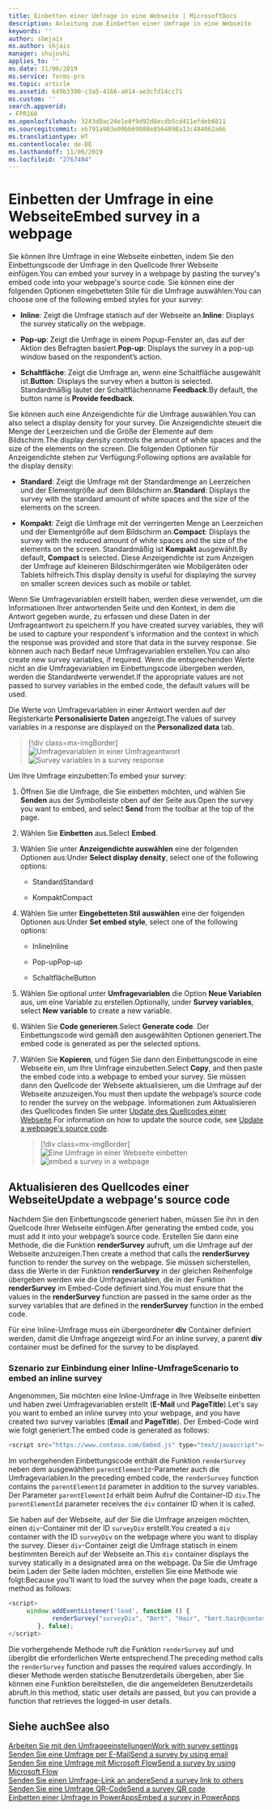```yaml
---
title: Einbetten einer Umfrage in eine Webseite | MicrosoftDocs
description: Anleitung zum Einbetten einer Umfrage in eine Webseite
keywords: ''
author: sbmjais
ms.author: shjais
manager: shujoshi
applies_to: ''
ms.date: 11/06/2019
ms.service: forms-pro
ms.topic: article
ms.assetid: 649b3390-c3a5-4166-a014-ae3cfd14cc71
ms.custom: ''
search.appverid:
- FPR160
ms.openlocfilehash: 3243d0ac24e1e0f9d92d8ecdb5cd411efdeb6811
ms.sourcegitcommit: eb791a903e09bb69088e8564098a13c484062a66
ms.translationtype: HT
ms.contentlocale: de-DE
ms.lasthandoff: 11/06/2019
ms.locfileid: "2767404"
---
```

# <a name="embed-survey-in-a-webpage"></a><span data-ttu-id="d321e-103">Einbetten der Umfrage in eine Webseite</span><span class="sxs-lookup"><span data-stu-id="d321e-103">Embed survey in a webpage</span></span>

<span data-ttu-id="d321e-104">Sie können Ihre Umfrage in eine Webseite einbetten, indem Sie den Einbettungscode der Umfrage in den Quellcode Ihrer Webseite einfügen.</span><span class="sxs-lookup"><span data-stu-id="d321e-104">You can embed your survey in a webpage by pasting the survey's embed code into your webpage's source code.</span></span> <span data-ttu-id="d321e-105">Sie können eine der folgenden Optionen eingebetteten Stile für die Umfrage auswählen:</span><span class="sxs-lookup"><span data-stu-id="d321e-105">You can choose one of the following embed styles for your survey:</span></span>

- <span data-ttu-id="d321e-106">**Inline**: Zeigt die Umfrage statisch auf der Webseite an.</span><span class="sxs-lookup"><span data-stu-id="d321e-106">**Inline**: Displays the survey statically on the webpage.</span></span>

- <span data-ttu-id="d321e-107">**Pop-up**: Zeigt die Umfrage in einem Popup-Fenster an, das auf der Aktion des Befragten basiert.</span><span class="sxs-lookup"><span data-stu-id="d321e-107">**Pop-up**: Displays the survey in a pop-up window based on the respondent’s action.</span></span>

- <span data-ttu-id="d321e-108">**Schaltfläche**: Zeigt die Umfrage an, wenn eine Schaltfläche ausgewählt ist.</span><span class="sxs-lookup"><span data-stu-id="d321e-108">**Button**: Displays the survey when a button is selected.</span></span> <span data-ttu-id="d321e-109">Standardmäßig lautet der Schaltflächenname **Feedback**.</span><span class="sxs-lookup"><span data-stu-id="d321e-109">By default, the button name is **Provide feedback**.</span></span>

<span data-ttu-id="d321e-110">Sie können auch eine Anzeigendichte für die Umfrage auswählen.</span><span class="sxs-lookup"><span data-stu-id="d321e-110">You can also select a display density for your survey.</span></span> <span data-ttu-id="d321e-111">Die Anzeigendichte steuert die Menge der Leerzeichen und die Größe der Elemente auf dem Bildschirm.</span><span class="sxs-lookup"><span data-stu-id="d321e-111">The display density controls the amount of white spaces and the size of the elements on the screen.</span></span> <span data-ttu-id="d321e-112">Die folgenden Optionen für Anzeigendichte stehen zur Verfügung:</span><span class="sxs-lookup"><span data-stu-id="d321e-112">Following options are available for the display density:</span></span>

- <span data-ttu-id="d321e-113">**Standard**: Zeigt die Umfrage mit der Standardmenge an Leerzeichen und der Elementgröße auf dem Bildschirm an.</span><span class="sxs-lookup"><span data-stu-id="d321e-113">**Standard**: Displays the survey with the standard amount of white spaces and the size of the elements on the screen.</span></span>

- <span data-ttu-id="d321e-114">**Kompakt**: Zeigt die Umfrage mit der verringerten Menge an Leerzeichen und der Elementgröße auf dem Bildschirm an.</span><span class="sxs-lookup"><span data-stu-id="d321e-114">**Compact**: Displays the survey with the reduced amount of white spaces and the size of the elements on the screen.</span></span> <span data-ttu-id="d321e-115">Standardmäßig ist **Kompakt** ausgewählt.</span><span class="sxs-lookup"><span data-stu-id="d321e-115">By default, **Compact** is selected.</span></span> <span data-ttu-id="d321e-116">Diese Anzeigendichte ist zum Anzeigen der Umfrage auf kleineren Bildschirmgeräten wie Mobilgeräten oder Tablets hilfreich.</span><span class="sxs-lookup"><span data-stu-id="d321e-116">This display density is useful for displaying the survey on smaller screen devices such as mobile or tablet.</span></span>

<span data-ttu-id="d321e-117">Wenn Sie Umfragevariablen erstellt haben, werden diese verwendet, um die Informationen Ihrer antwortenden Seite und den Kontext, in dem die Antwort gegeben wurde, zu erfassen und diese Daten in der Umfrageantwort zu speichern.</span><span class="sxs-lookup"><span data-stu-id="d321e-117">If you have created survey variables, they will be used to capture your respondent's information and the context in which the response was provided and store that data in the survey response.</span></span> <span data-ttu-id="d321e-118">Sie können auch nach Bedarf neue Umfragevariablen erstellen.</span><span class="sxs-lookup"><span data-stu-id="d321e-118">You can also create new survey variables, if required.</span></span> <span data-ttu-id="d321e-119">Wenn die entsprechenden Werte nicht an die Umfragevariablen im Einbettungscode übergeben werden, werden die Standardwerte verwendet.</span><span class="sxs-lookup"><span data-stu-id="d321e-119">If the appropriate values are not passed to survey variables in the embed code, the default values will be used.</span></span>

<span data-ttu-id="d321e-120">Die Werte von Umfragevariablen in einer Antwort werden auf der Registerkarte **Personalisierte Daten** angezeigt.</span><span class="sxs-lookup"><span data-stu-id="d321e-120">The values of survey variables in a response are displayed on the **Personalized data** tab.</span></span>

> [!div class=mx-imgBorder]
> <span data-ttu-id="d321e-121">![Umfragevariablen in einer Umfrageantwort](media/survey-response-context-param.png "Umfragevariablen in einer Umfrageantwort")</span><span class="sxs-lookup"><span data-stu-id="d321e-121">![Survey variables in a survey response](media/survey-response-context-param.png "Survey variables in a survey response")</span></span>

<span data-ttu-id="d321e-122">Um Ihre Umfrage einzubetten:</span><span class="sxs-lookup"><span data-stu-id="d321e-122">To embed your survey:</span></span>

1.  <span data-ttu-id="d321e-123">Öffnen Sie die Umfrage, die Sie einbetten möchten, und wählen Sie **Senden** aus der Symbolleiste oben auf der Seite aus.</span><span class="sxs-lookup"><span data-stu-id="d321e-123">Open the survey you want to embed, and select **Send** from the toolbar at the top of the page.</span></span> 

2.  <span data-ttu-id="d321e-124">Wählen Sie **Einbetten** aus.</span><span class="sxs-lookup"><span data-stu-id="d321e-124">Select **Embed**.</span></span>

3. <span data-ttu-id="d321e-125">Wählen Sie unter **Anzeigendichte auswählen** eine der folgenden Optionen aus:</span><span class="sxs-lookup"><span data-stu-id="d321e-125">Under **Select display density**, select one of the following options:</span></span>

    - <span data-ttu-id="d321e-126">Standard</span><span class="sxs-lookup"><span data-stu-id="d321e-126">Standard</span></span>

    - <span data-ttu-id="d321e-127">Kompakt</span><span class="sxs-lookup"><span data-stu-id="d321e-127">Compact</span></span>

4.  <span data-ttu-id="d321e-128">Wählen Sie unter **Eingebetteten Stil auswählen** eine der folgenden Optionen aus:</span><span class="sxs-lookup"><span data-stu-id="d321e-128">Under **Set embed style**, select one of the following options:</span></span>

    -   <span data-ttu-id="d321e-129">Inline</span><span class="sxs-lookup"><span data-stu-id="d321e-129">Inline</span></span>

    -   <span data-ttu-id="d321e-130">Pop-up</span><span class="sxs-lookup"><span data-stu-id="d321e-130">Pop-up</span></span>

    -   <span data-ttu-id="d321e-131">Schaltfläche</span><span class="sxs-lookup"><span data-stu-id="d321e-131">Button</span></span>

5.  <span data-ttu-id="d321e-132">Wählen Sie optional unter **Umfragevariablen** die Option **Neue Variablen** aus, um eine Variable zu erstellen.</span><span class="sxs-lookup"><span data-stu-id="d321e-132">Optionally, under **Survey variables**, select **New variable** to create a new variable.</span></span>

6.  <span data-ttu-id="d321e-133">Wählen Sie **Code generieren**.</span><span class="sxs-lookup"><span data-stu-id="d321e-133">Select **Generate code**.</span></span> <span data-ttu-id="d321e-134">Der Einbettungscode wird gemäß den ausgewählten Optionen generiert.</span><span class="sxs-lookup"><span data-stu-id="d321e-134">The embed code is generated as per the selected options.</span></span>

7.  <span data-ttu-id="d321e-135">Wählen Sie **Kopieren**, und fügen Sie dann den Einbettungscode in eine Webseite ein, um Ihre Umfrage einzubetten.</span><span class="sxs-lookup"><span data-stu-id="d321e-135">Select **Copy**, and then paste the embed code into a webpage to embed your survey.</span></span> <span data-ttu-id="d321e-136">Sie müssen dann den Quellcode der Webseite aktualisieren, um die Umfrage auf der Webseite anzuzeigen.</span><span class="sxs-lookup"><span data-stu-id="d321e-136">You must then update the webpage’s source code to render the survey on the webpage.</span></span> <span data-ttu-id="d321e-137">Informationen zum Aktualisieren des Quellcodes finden Sie unter [Update des Quellcodes einer Webseite](#update-a-webpages-source-code).</span><span class="sxs-lookup"><span data-stu-id="d321e-137">For information on how to update the source code, see [Update a webpage's source code](#update-a-webpages-source-code).</span></span>  

    > [!div class=mx-imgBorder]
    > <span data-ttu-id="d321e-138">![Eine Umfrage in einer Webseite einbetten](media/survey-embed.png "Eine Umfrage in einer Webseite einbetten")</span><span class="sxs-lookup"><span data-stu-id="d321e-138">![embed a survey in a webpage](media/survey-embed.png "Embed a survey in a webpage")</span></span>  

## <a name="update-a-webpages-source-code"></a><span data-ttu-id="d321e-139">Aktualisieren des Quellcodes einer Webseite</span><span class="sxs-lookup"><span data-stu-id="d321e-139">Update a webpage's source code</span></span>

<span data-ttu-id="d321e-140">Nachdem Sie den Einbettungscode generiert haben, müssen Sie ihn in den Quellcode Ihrer Webseite einfügen.</span><span class="sxs-lookup"><span data-stu-id="d321e-140">After generating the embed code, you must add it into your webpage’s source code.</span></span> <span data-ttu-id="d321e-141">Erstellen Sie dann eine Methode, die die Funktion **renderSurvey** aufruft, um die Umfrage auf der Webseite anzuzeigen.</span><span class="sxs-lookup"><span data-stu-id="d321e-141">Then create a method that calls the **renderSurvey** function to render the survey on the webpage.</span></span> <span data-ttu-id="d321e-142">Sie müssen sicherstellen, dass die Werte in der Funktion **renderSurvey** in der gleichen Reihenfolge übergeben werden wie die Umfragevariablen, die in der Funktion **renderSurvey** im Embed-Code definiert sind.</span><span class="sxs-lookup"><span data-stu-id="d321e-142">You must ensure that the values in the **renderSurvey** function are passed in the same order as the survey variables that are defined in the **renderSurvey** function in the embed code.</span></span>

<span data-ttu-id="d321e-143">Für eine Inline-Umfrage muss ein übergeordneter **div** Container definiert werden, damit die Umfrage angezeigt wird.</span><span class="sxs-lookup"><span data-stu-id="d321e-143">For an inline survey, a parent **div** container must be defined for the survey to be displayed.</span></span>

### <a name="scenario-to-embed-an-inline-survey"></a><span data-ttu-id="d321e-144">Szenario zur Einbindung einer Inline-Umfrage</span><span class="sxs-lookup"><span data-stu-id="d321e-144">Scenario to embed an inline survey</span></span>

<span data-ttu-id="d321e-145">Angenommen, Sie möchten eine Inline-Umfrage in Ihre Weibseite einbetten und haben zwei Umfragevariablen erstellt (**E-Mail** und **PageTitle**).</span><span class="sxs-lookup"><span data-stu-id="d321e-145">Let's say you want to embed an inline survey into your webpage, and you have created two survey variables (**Email** and **PageTitle**).</span></span> <span data-ttu-id="d321e-146">Der Embed-Code wird wie folgt generiert:</span><span class="sxs-lookup"><span data-stu-id="d321e-146">The embed code is generated as follows:</span></span>

```JavaScript
<script src="https://www.contoso.com/Embed.js" type="text/javascript"></script><link rel="stylesheet" type="text/css" href="https://www.contoso.com/Embed.css" /><script type = "text/javascript" >function renderSurvey(parentElementId, FirstName, LastName, Email, PageTitle){var se = new SurveyEmbed("JtSG9ha000000000020pTSB1AovM_5u8bQH1UQjlNQjZRWV0000000000","https://www.contoso.com/");var context = {"FirstName": FirstName,"LastName": LastName,"Email": Email,"PageTitle": PageTitle,};se.renderInline(parentElementId, context);}</script>
```

<span data-ttu-id="d321e-147">Im vorhergehenden Einbettungscode enthält die Funktion `renderSurvey` neben dem ausgewählten `parentElementId`-Parameter auch die Umfragevariablen.</span><span class="sxs-lookup"><span data-stu-id="d321e-147">In the preceding embed code, the `renderSurvey` function contains the `parentElementId` parameter in addition to the survey variables.</span></span> <span data-ttu-id="d321e-148">Der Parameter `parentElementId` erhält beim Aufruf die Container-ID `div`.</span><span class="sxs-lookup"><span data-stu-id="d321e-148">The `parentElementId` parameter receives the `div` container ID when it is called.</span></span>

<span data-ttu-id="d321e-149">Sie haben auf der Webseite, auf der Sie die Umfrage anzeigen möchten, einen `div`-Container mit der ID `surveyDiv` erstellt.</span><span class="sxs-lookup"><span data-stu-id="d321e-149">You created a `div` container with the ID `surveyDiv` on the webpage where you want to display the survey.</span></span> <span data-ttu-id="d321e-150">Dieser `div`-Container zeigt die Umfrage statisch in einem bestimmten Bereich auf der Webseite an.</span><span class="sxs-lookup"><span data-stu-id="d321e-150">This `div` container displays the survey statically in a designated area on the webpage.</span></span> <span data-ttu-id="d321e-151">Da Sie die Umfrage beim Laden der Seite laden möchten, erstellen Sie eine Methode wie folgt:</span><span class="sxs-lookup"><span data-stu-id="d321e-151">Because you'll want to load the survey when the page loads, create a method as follows:</span></span>

```JavaScript
<script>
     window.addEventListener('load', function () {
            renderSurvey("surveyDiv", "Bert", "Hair", "bert.hair@contoso.com", "Product Overview");
        }, false);
</script>

```

<span data-ttu-id="d321e-152">Die vorhergehende Methode ruft die Funktion `renderSurvey` auf und übergibt die erforderlichen Werte entsprechend.</span><span class="sxs-lookup"><span data-stu-id="d321e-152">The preceding method calls the `renderSurvey` function and passes the required values accordingly.</span></span> <span data-ttu-id="d321e-153">In dieser Methode werden statische Benutzerdetails übergeben, aber Sie können eine Funktion bereitstellen, die die angemeldeten Benutzerdetails abruft.</span><span class="sxs-lookup"><span data-stu-id="d321e-153">In this method, static user details are passed, but you can provide a function that retrieves the logged-in user details.</span></span>

## <a name="see-also"></a><span data-ttu-id="d321e-154">Siehe auch</span><span class="sxs-lookup"><span data-stu-id="d321e-154">See also</span></span>

[<span data-ttu-id="d321e-155">Arbeiten Sie mit den Umfrageeinstellungen</span><span class="sxs-lookup"><span data-stu-id="d321e-155">Work with survey settings</span></span>](invite-settings.md)<br>
[<span data-ttu-id="d321e-156">Senden Sie eine Umfrage per E-Mail</span><span class="sxs-lookup"><span data-stu-id="d321e-156">Send a survey by using email</span></span>](send-survey-email.md)<br>
[<span data-ttu-id="d321e-157">Senden Sie eine Umfrage mit Microsoft Flow</span><span class="sxs-lookup"><span data-stu-id="d321e-157">Send a survey by using Microsoft Flow</span></span>](send-survey-microsoft-flow.md)<br>
[<span data-ttu-id="d321e-158">Senden Sie einen Umfrage-Link an andere</span><span class="sxs-lookup"><span data-stu-id="d321e-158">Send a survey link to others</span></span>](send-survey-link.md)<br>
[<span data-ttu-id="d321e-159">Senden Sie eine Umfrage QR-Code</span><span class="sxs-lookup"><span data-stu-id="d321e-159">Send a survey QR code</span></span>](send-survey-qrcode.md)<br>
[<span data-ttu-id="d321e-160">Einbetten einer Umfrage in PowerApps</span><span class="sxs-lookup"><span data-stu-id="d321e-160">Embed a survey in PowerApps</span></span>](embed-survey-powerapps.md)
